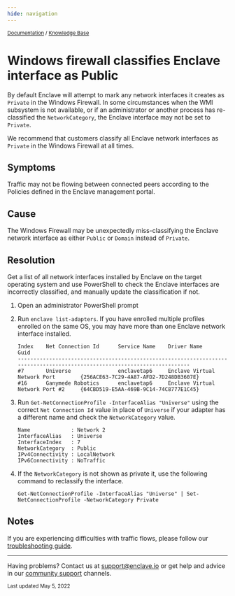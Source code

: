 ```yaml
---
hide: navigation
---
```


<small>[Documentation](/) / [Knowledge Base](/kb)</small>

# Windows firewall classifies Enclave interface as Public

By default Enclave will attempt to mark any network interfaces it creates as `Private` in the Windows Firewall. In some circumstances when the WMI subsystem is not available, or if an administrator or another process has re-classified the `NetworkCategory`, the Enclave interface may not be set to `Private`.

We recommend that customers classify all Enclave network interfaces as `Private` in the Windows Firewall at all times.

## Symptoms

Traffic may not be flowing between connected peers according to the Policies defined in the Enclave management portal.

## Cause

The Windows Firewall may be unexpectedly miss-classifying the Enclave network interface as either `Public` or `Domain` instead of `Private`.

## Resolution

Get a list of all network interfaces installed by Enclave on the target operating system and use PowerShell to check the Enclave interfaces are incorrectly classified, and manually update the classification if not.

1. Open an administrator PowerShell prompt

2. Run `enclave list-adapters`. If you have enrolled multiple profiles enrolled on the same OS, you may have more than one Enclave network interface installed. 

    ```
    Index    Net Connection Id      Service Name    Driver Name                         Guid
    --------------------------------------------------------------------------------------------------------------------------
    #7       Universe               enclavetap6     Enclave Virtual Network Port        {256ACE63-7C29-4A87-AFD2-7D248DB3607E}
    #16      Ganymede Robotics      enclavetap6     Enclave Virtual Network Port #2     {64CBD519-E5AA-469B-9C14-74C8777E1C45}
    ```

3. Run `Get-NetConnectionProfile -InterfaceAlias "Universe"` using the correct `Net Connection Id` value in place of `Universe` if your adapter has a different name and check the `NetworkCategory` value.

    ```
    Name             : Network 2
    InterfaceAlias   : Universe
    InterfaceIndex   : 7
    NetworkCategory  : Public
    IPv4Connectivity : LocalNetwork
    IPv6Connectivity : NoTraffic
    ```

4. If the `NetworkCategory` is not shown as private it, use the following command to reclassify the interface.

    `Get-NetConnectionProfile -InterfaceAlias "Universe" | Set-NetConnectionProfile -NetworkCategory Private`

## Notes

If you are experiencing difficulties with traffic flows, please follow our [troubleshooting guide](/support/troubleshooting/).

---

Having problems? Contact us at [support@enclave.io](mailto:support@enclave.io) or get help and advice in our [community support](/community-support/) channels.

<small>Last updated May 5, 2022</small>
